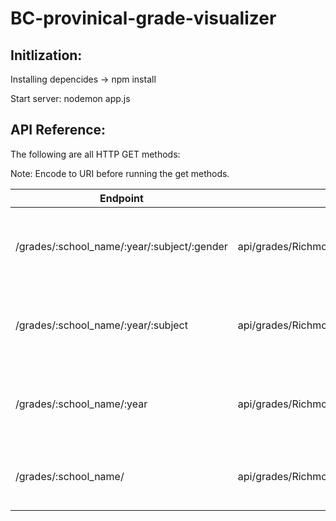 
# BC-provinical-grade-visualizer


## Initlization:

Installing depencides -> npm install

Start server: nodemon app.js


## API Reference:

The following are all HTTP GET methods:

Note: Encode to URI before running the get methods.

| Endpoint        |Example| Description  |
| ------------- |-------------| -----|
| /grades/:school_name/:year/:subject/:gender      | api/grades/Richmond%20Secondary/2017%2F2018/English%2012/MALE | Returns the grade info for one subject and one populuation.  |
|/grades/:school_name/:year/:subject   | api/grades/Richmond%20Secondary/2017%2F2018/Communications%2012/      |   Returns the grade info for one subject and all population. |
| /grades/:school_name/:year | api/grades/Richmond%20Secondary/2017%2F2018/      |   Returns the grade info for all subjects and all population.|
| /grades/:school_name/ | api/grades/Richmond%20Secondary/      |   Returns the grade info for all year for one school.|
 
